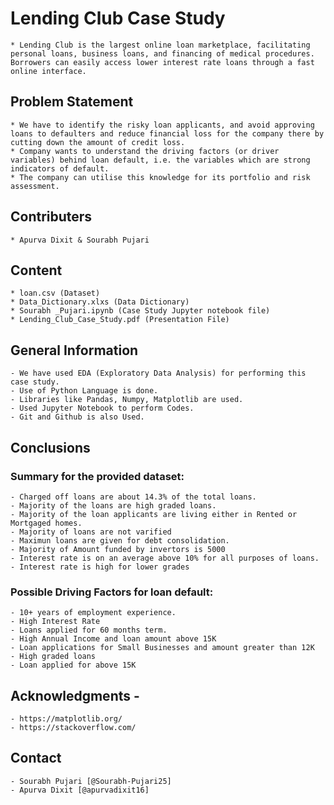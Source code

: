 # Lending Club Case Study
    * Lending Club is the largest online loan marketplace, facilitating personal loans, business loans, and financing of medical procedures. Borrowers can easily access lower interest rate loans through a fast online interface.

## Problem Statement
    * We have to identify the risky loan applicants, and avoid approving loans to defaulters and reduce financial loss for the company there by cutting down the amount of credit loss.
    * Company wants to understand the driving factors (or driver variables) behind loan default, i.e. the variables which are strong indicators of default.
    * The company can utilise this knowledge for its portfolio and risk assessment.

## Contributers
    * Apurva Dixit & Sourabh Pujari


## Content
    * loan.csv (Dataset)
    * Data_Dictionary.xlxs (Data Dictionary)
    * Sourabh _Pujari.ipynb (Case Study Jupyter notebook file)
    * Lending_Club_Case_Study.pdf (Presentation File)

## General Information
    - We have used EDA (Exploratory Data Analysis) for performing this case study.
    - Use of Python Language is done.
    - Libraries like Pandas, Numpy, Matplotlib are used.
    - Used Jupyter Notebook to perform Codes.
    - Git and Github is also Used.



## Conclusions

### Summary for the provided dataset:

    - Charged off loans are about 14.3% of the total loans.
    - Majority of the loans are high graded loans.
    - Majority of the loan applicants are living either in Rented or Mortgaged homes.
    - Majority of loans are not varified
    - Maximun loans are given for debt consolidation.
    - Majority of Amount funded by invertors is 5000
    - Interest rate is on an average above 10% for all purposes of loans.
    - Interest rate is high for lower grades

### Possible Driving Factors for loan default:

    - 10+ years of employment experience.
    - High Interest Rate
    - Loans applied for 60 months term.
    - High Annual Income and loan amount above 15K
    - Loan applications for Small Businesses and amount greater than 12K
    - High graded loans
    - Loan applied for above 15K

## Acknowledgments - 
    - https://matplotlib.org/ 
    - https://stackoverflow.com/


## Contact
    - Sourabh Pujari [@Sourabh-Pujari25]
    - Apurva Dixit [@apurvadixit16]